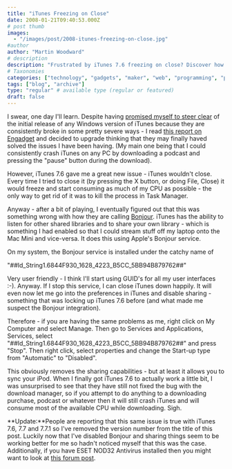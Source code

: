 ```yaml
---
title: "iTunes Freezing on Close"
date: 2008-01-21T09:40:53.000Z
# post thumb
images:
  - "/images/post/2008-itunes-freezing-on-close.jpg"
#author
author: "Martin Woodward"
# description
description: "Frustrated by iTunes 7.6 freezing on close? Discover how disabling Bonjour can restore functionality and improve your experience."
# Taxonomies
categories: ["technology", "gadgets", "maker", "web", "programming", "podcast"]
tags: ["blog", "archive"]
type: "regular" # available type (regular or featured)
draft: false
---
```

I swear, one day I'll learn.  Despite having [promised myself to steer clear](http://www.woodwardweb.com/podcasting/000371.html) of the initial release of any Windows version of iTunes because they are consistently broke in some pretty severe ways - I read [this report on Engadget](http://www.engadget.com/2008/01/15/apples-itunes-7-6-plays-nice-with-64-bit-vista/) and decided to upgrade thinking that they may finally haved solved the issues I have been having.  (My main one being that I could consistently crash iTunes on any PC by downloading a podcast and pressing the "pause" button during the download). 

However, iTunes 7.6 gave me a great new issue - iTunes wouldn't close.  Every time I tried to close it (by pressing the X button, or doing File, Close) it would freeze and start consuming as much of my CPU as possible - the only way to get rid of it was to kill the process in Task Manager. 

Anyway - after a bit of playing, I eventually figured out that this was something wrong with how they are calling [Bonjour](http://en.wikipedia.org/wiki/Bonjour_(software)).  iTunes has the ability to listen for other shared libraries and to share your own library - which is something I had enabled so that I could stream stuff off my laptop onto the Mac Mini and vice-versa.  It does this using Apple's Bonjour service. 

On my system, the Bonjour service is installed under the catchy name of  

"##Id_String1.6844F930_1628_4223_B5CC_5BB94B879762##" 

Very user friendly - I think I'll start using GUID's for all my user interfaces :-).  Anyway.  If I stop this service, I can close iTunes down happily.  It will even now let me go into the preferences in iTunes and disable sharing - something that was locking up iTunes 7.6 before (and what made me suspect the Bonjour integration). 

Therefore - if you are having the same problems as me, right click on My Computer and select Manage.  Then go to Services and Applications, Services, select "##Id_String1.6844F930_1628_4223_B5CC_5BB94B879762##" and press "Stop".  Then right click, select properties and change the Start-up type from "Automatic" to "Disabled". 

This obviously removes the sharing capabilities - but at least it allows you to sync your iPod.  When I finally got iTunes 7.6 to actually work a little bit, I was unsurprised to see that they have still not fixed the bug with the download manager, so if you attempt to do anything to a downloading purchase, podcast or whatever then it will still crash iTunes and will consume most of the available CPU while downloading.  Sigh.

**Update:**People are reporting that this same issue is true with iTunes 7.6, 7.7 and 7.7.1 so I've removed the version number from the title of this post.  Luckily now that I've disabled Bonjour and sharing things seem to be working better for me so hadn't noticed myself that this was the case.  Additionally, if you have ESET NOD32 Antivirus installed then you might want to look at [this forum post](http://www.eset.com/support/kb.php?option=com_kb&Itemid=29&page=articles&articleid=760).